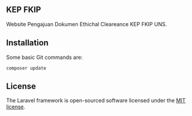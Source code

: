 
## KEP FKIP

Website Pengajuan Dokumen Ethichal Cleareance KEP FKIP UNS.

## Installation
Some basic Git commands are:
```
composer update
```

## License

The Laravel framework is open-sourced software licensed under the [MIT license](https://opensource.org/licenses/MIT).
